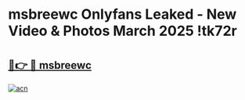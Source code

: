 # msbreewc Onlyfans Leaked - New Video & Photos March 2025 !tk72r

# <h2><a href="https://yb4zpa.iuczelnia.edu.pl?title=msbreewc&ref=tk72r">🔗👉 🔴 msbreewc</a></h2>

[![acn](https://github.com/user-attachments/assets/0f9c940e-d8b0-45ae-aac7-cd30a18b3e1c)](https://yb4zpa.iuczelnia.edu.pl?title=msbreewc&ref=tk72r)

